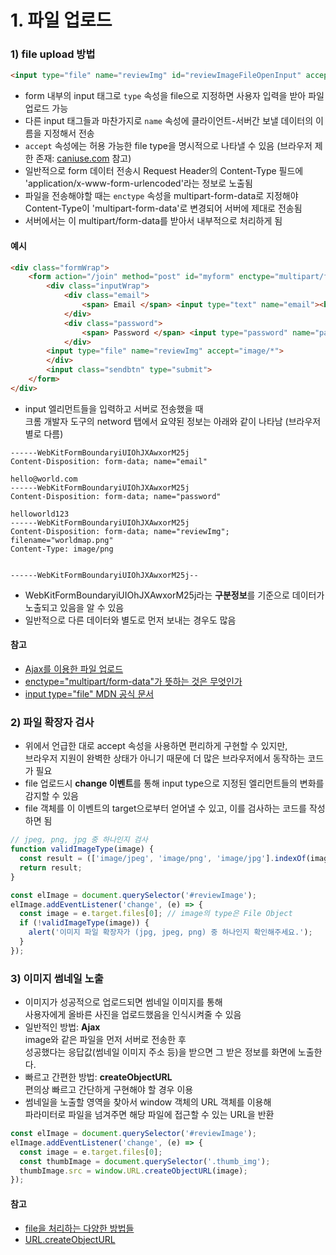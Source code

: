 # 1. 파일 업로드

### 1) file upload 방법

```html
<input type="file" name="reviewImg" id="reviewImageFileOpenInput" accept="image/*">
```

- form 내부의 input 태그로 `type` 속성을 file으로 지정하면 사용자 입력을 받아 파일 업로드 가능
- 다른 input 태그들과 마찬가지로 `name` 속성에 클라이언트-서버간 보낼 데이터의 이름을 지정해서 전송
- `accept` 속성에는 허용 가능한 file type을 명시적으로 나타낼 수 있음 (브라우저 제한 존재: [caniuse.com](https://caniuse.com/#feat=input-file-accept) 참고)
- 일반적으로 form 데이터 전송시 Request Header의 Content-Type 필드에\
'application/x-www-form-urlencoded'라는 정보로 노출됨
- 파일을 전송해야할 때는 `enctype` 속성을 multipart-form-data로 지정해야\
Content-Type이 'multipart-form-data'로 변경되어 서버에 제대로 전송됨
- 서버에서는 이 multipart/form-data를 받아서 내부적으로 처리하게 됨


#### 예시

```html
<div class="formWrap">
    <form action="/join" method="post" id="myform" enctype="multipart/form-data">
        <div class="inputWrap">
            <div class="email">
                <span> Email </span> <input type="text" name="email"><br/>
            </div>
            <div class="password">
                <span> Password </span> <input type="password" name="password"><br/>
            </div>
        <input type="file" name="reviewImg" accept="image/*">
        </div>
        <input class="sendbtn" type="submit">
    </form>
</div>
```

- input 엘리먼트들을 입력하고 서버로 전송했을 때\
크롬 개발자 도구의 netword 탭에서 요약된 정보는 아래와 같이 나타남 (브라우저별로 다름)

```
------WebKitFormBoundaryiUIOhJXAwxorM25j
Content-Disposition: form-data; name="email"

hello@world.com
------WebKitFormBoundaryiUIOhJXAwxorM25j
Content-Disposition: form-data; name="password"

helloworld123
------WebKitFormBoundaryiUIOhJXAwxorM25j
Content-Disposition: form-data; name="reviewImg"; filename="worldmap.png"
Content-Type: image/png


------WebKitFormBoundaryiUIOhJXAwxorM25j--
```

- WebKitFormBoundaryiUIOhJXAwxorM25j라는 **구분정보**를 기준으로 데이터가 노출되고 있음을 알 수 있음
- 일반적으로 다른 데이터와 별도로 먼저 보내는 경우도 많음

#### 참고
- [Ajax를 이용한 파일 업로드](https://developer.mozilla.org/en-US/docs/Web/API/FormData/Using_FormData_Objects#Sending_files_using_a_FormData_object)
- [enctype="multipart/form-data"가 뜻하는 것은 무엇인가](https://stackoverflow.com/questions/4526273/what-does-enctype-multipart-form-data-mean)
- [input type="file" MDN 공식 문서](https://developer.mozilla.org/en-US/docs/Web/HTML/Element/input/file)

### 2) 파일 확장자 검사 

- 위에서 언급한 대로 accept 속성을 사용하면 편리하게 구현할 수 있지만,\
브라우저 지원이 완벽한 상태가 아니기 때문에 더 많은 브라우저에서 동작하는 코드가 필요
- file 업로드시 **change 이벤트**를 통해 input type으로 지정된 엘리먼트들의 변화를 감지할 수 있음
- file 객체를 이 이벤트의 target으로부터 얻어낼 수 있고, 이를 검사하는 코드를 작성하면 됨

```javascript
// jpeg, png, jpg 중 하나인지 검사
function validImageType(image) {
  const result = (['image/jpeg', 'image/png', 'image/jpg'].indexOf(image.type) > -1);
  return result;
}

const elImage = document.querySelector('#reviewImage');
elImage.addEventListener('change', (e) => {
  const image = e.target.files[0]; // image의 type은 File Object
  if (!validImageType(image)) {
    alert('이미지 파일 확장자가 (jpg, jpeg, png) 중 하나인지 확인해주세요.');
  }
});
```

### 3) 이미지 썸네일 노출

- 이미지가 성공적으로 업로드되면 썸네일 이미지를 통해\
사용자에게 올바른 사진을 업로드했음을 인식시켜줄 수 있음
- 일반적인 방법: **Ajax**\
image와 같은 파일을 먼저 서버로 전송한 후\
성공했다는 응답값(썸네일 이미지 주소 등)을 받으면 그 받은 정보를 화면에 노출한다.
- 빠르고 간편한 방법: **createObjectURL**\
편의상 빠르고 간단하게 구현해야 할 경우 이용
- 썸네일을 노출할 영역을 찾아서 window 객체의 URL 객체를 이용해\
파라미터로 파일을 넘겨주면 해당 파일에 접근할 수 있는 URL을 반환

```javascript
const elImage = document.querySelector('#reviewImage');
elImage.addEventListener('change', (e) => {
  const image = e.target.files[0];
  const thumbImage = document.querySelector('.thumb_img');
  thumbImage.src = window.URL.createObjectURL(image);
});
```

#### 참고
- [file을 처리하는 다양한 방법들](https://chris.improbable.org/2011/1/5/how-to-develop-a-html5-image-uploader/)
- [URL.createObjectURL](https://developer.mozilla.org/en-US/docs/Web/API/URL/createObjectURL)